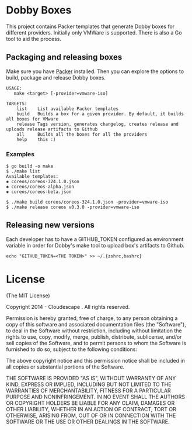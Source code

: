 # Dobby Boxes
This project contains Packer templates that generate Dobby boxes for different providers. Initially only VMWare is supported. There is also a Go tool to aid the process.


## Packaging and releasing boxes
Make sure you have [Packer](http://www.packer.io/intro/getting-started/setup.html) installed. Then you can explore the options to build, package and release Dobby boxes.

```
USAGE:
   make <target> [-provider=vmware-iso] 

TARGETS:
	list	List available Packer templates
	build	Builds a box for a given provider. By default, it builds all boxes for VMware
	release	Tags version, generates changelog, creates release and uploads release artifacts to Github
	all	    Builds all the boxes for all the providers
	help	this :)
```

### Examples
```
$ go build -o make
$ ./make list
Available templates:
✱ coreos/coreos-324.1.0.json
✱ coreos/coreos-alpha.json
✱ coreos/coreos-beta.json

$ ./make build coreos/coreos-324.1.0.json -provider=vmware-iso
$ ./make release coreos v0.3.0 -provider=vmware-iso

```

## Releasing new versions
Each developer has to have a GITHUB_TOKEN configured as environment variable in order for Dobby's make
tool to upload box's artifacts to Github.

```
echo "GITHUB_TOKEN=<THE TOKEN>" >> ~/.{zshrc,bashrc}
```


# License

(The MIT License)

Copyright 2014 - Cloudescape . All rights reserved.

Permission is hereby granted, free of charge, to any person obtaining a copy of this software and associated documentation files (the "Software"), to deal in the Software without restriction, including without limitation the rights to use, copy, modify, merge, publish, distribute, sublicense, and/or sell copies of the Software, and to permit persons to whom the Software is furnished to do so, subject to the following conditions:

The above copyright notice and this permission notice shall be included in all copies or substantial portions of the Software.

THE SOFTWARE IS PROVIDED "AS IS", WITHOUT WARRANTY OF ANY KIND, EXPRESS OR IMPLIED, INCLUDING BUT NOT LIMITED TO THE WARRANTIES OF MERCHANTABILITY, FITNESS FOR A PARTICULAR PURPOSE AND NONINFRINGEMENT. IN NO EVENT SHALL THE AUTHORS OR COPYRIGHT HOLDERS BE LIABLE FOR ANY CLAIM, DAMAGES OR OTHER LIABILITY, WHETHER IN AN ACTION OF CONTRACT, TORT OR OTHERWISE, ARISING FROM, OUT OF OR IN CONNECTION WITH THE SOFTWARE OR THE USE OR OTHER DEALINGS IN THE SOFTWARE.